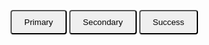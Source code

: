 <!DOCTYPE html>
<html lang="en">
 <head>
  <meta charset="UTF-8" />
  <meta
   name="viewport"
   content="width=device-width, initial-scale=1.0" />
  <title>
   Activity 20: Research BEM - Block, Element, Modifier - Architecture
  </title>
  <style>
   /* Block */
   .button {
    padding: 10px 20px;
    border-radius: 4px;
   }

   /* Element */
   .button__icon {
    margin-right: 10px;
   }

   /* Modifier */
   .button--primary {
    background-color: #008000;
    color: white;
   }

   .button--secondary {
    background-color: gray;
    color: black;
   }

   .button--success {
    background-color: #f8b7f6;
    color: white;
   }
  </style>
 </head>
 <body>
  <button class="button button--primary">
   <i class="button__icon"></i>
   Primary
  </button>
  <button class="button button--secondary">
   <i class="button__icon"></i>
   Secondary
  </button>
  <button class="button button--success">
   <i class="button__icon"></i>
   Success
  </button>
 </body>
</html>